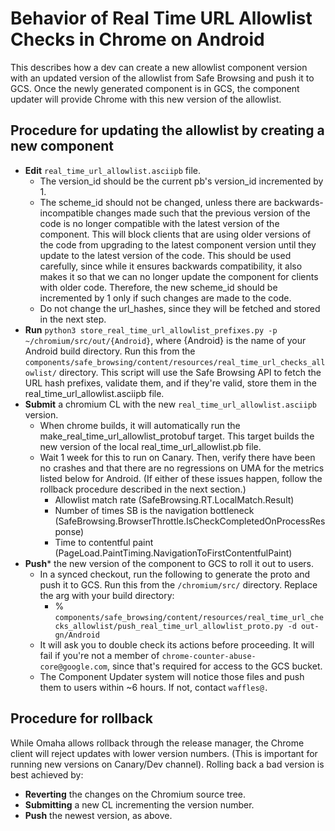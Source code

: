 # Behavior of Real Time URL Allowlist Checks in Chrome on Android

This describes how a dev can create a new allowlist component version with an updated
version of the allowlist from Safe Browsing and push it to GCS. Once the newly generated
component is in GCS, the component updater will provide Chrome with this new version of the
allowlist.

## Procedure for updating the allowlist by creating a new component
* **Edit** `real_time_url_allowlist.asciipb` file.
  * The version_id should be the current pb's version_id incremented by 1.
  * The scheme_id should not be changed, unless there are backwards-incompatible changes made
  such that the previous version of the code is no longer compatible with the latest version
  of the component. This will block clients that are using older versions of the code from
  upgrading to the latest component version until they update to the latest version of the
  code. This should be used carefully, since while it ensures backwards compatibility, it
  also makes it so that we can no longer update the component for clients with older code.
  Therefore, the new scheme_id should be incremented by 1 only if such changes are made to
  the code.
  * Do not change the url_hashes, since they will be fetched and stored in the next step.
* **Run** `python3 store_real_time_url_allowlist_prefixes.py -p ~/chromium/src/out/{Android}`,
  where {Android} is the name of your Android build directory. Run this from the
  `components/safe_browsing/content/resources/real_time_url_checks_allowlist/` directory.
  This script will use the Safe Browsing API to fetch the URL hash prefixes, validate
  them, and if they're valid, store them in the real_time_url_allowlist.asciipb file.
* **Submit** a chromium CL with the new `real_time_url_allowlist.asciipb` version.
    * When chrome builds, it will automatically run the make_real_time_url_allowlist_protobuf
      target. This target builds the new version of the local real_time_url_allowlist.pb file.
    * Wait 1 week for this to run on Canary. Then, verify there have been no crashes and that
      there are no regressions on UMA for the metrics listed below for Android. (If either of
      these issues happen, follow the rollback procedure described in the next section.)
        * Allowlist match rate
          (SafeBrowsing.RT.LocalMatch.Result)
        * Number of times SB is the navigation bottleneck
          (SafeBrowsing.BrowserThrottle.IsCheckCompletedOnProcessResponse)
        * Time to contentful paint
          (PageLoad.PaintTiming.NavigationToFirstContentfulPaint)
* **Push*** the new version of the component to GCS to roll it out to users.
    * In a synced checkout, run the following to generate the proto and push it to GCS. Run this
      from the `/chromium/src/` directory. Replace the arg with your build directory:
        * % `components/safe_browsing/content/resources/real_time_url_checks_allowlist/push_real_time_url_allowlist_proto.py -d out-gn/Android`
    * It will ask you to double check its actions before proceeding.  It will fail if you're not
      a member of `chrome-counter-abuse-core@google.com`, since that's required for access to
      the GCS bucket.
    * The Component Updater system will notice those files and push them to users within ~6 hours.
      If not, contact `waffles@.`

## Procedure for rollback
While Omaha allows rollback through the release manager, the Chrome client will
reject updates with lower version numbers. (This is important for running new
versions on Canary/Dev channel). Rolling back a bad version is best achieved by:
  * **Reverting** the changes on the Chromium source tree.
  * **Submitting** a new CL incrementing the version number.
  * **Push** the newest version, as above.